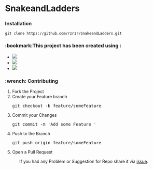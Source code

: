 <h1>SnakeandLadders<h3>
<h3>Installation</h3>
 
   <pre><code>git clone https://github.com/rzr1r/SnakeandLadders.git</code></pre>
  
<h3>:bookmark:This project has been created using :</h3>
<ul>
<li><a href= 'https://www.w3schools.com/html/default.asp' target="_blank"><img src="https://img.shields.io/badge/HTML5-E34F26?style=for-the-badge&logo=html5&logoColor=white"/></a></li>
<li><a href= 'https://www.w3schools.com/css/' target="_blank"><img src="https://img.shields.io/badge/CSS3-1572B6?style=for-the-badge&logo=css3&logoColor=white"></a></li>
<li><a href= 'https://www.w3schools.com/js/' target="_blank"><img src="https://img.shields.io/badge/JavaScript-323330?style=for-the-badge&logo=javascript&logoColor=F7DF1E"/></a></li>
</ul>
<h3>:wrench: Contributing</h3>
<ol>
<li>Fork the Project</li>
<li>Create your Feature branch <pre></code>git checkout -b feature/someFeature</code></pre></li>
<li>Commit your Changes <pre></code>git commit -m 'Add some Feature '</code></pre></li>
<li>Push to the Branch <pre></code>git push origin feature/someFeature</code></pre></li>
<li>Open a Pull Request</li>
<ol>
 If you had any Problem or Suggestion for Repo share it via <a href= 'https://github.com/rzr1r/SnakeandLadders/issues'>issue</a>.

